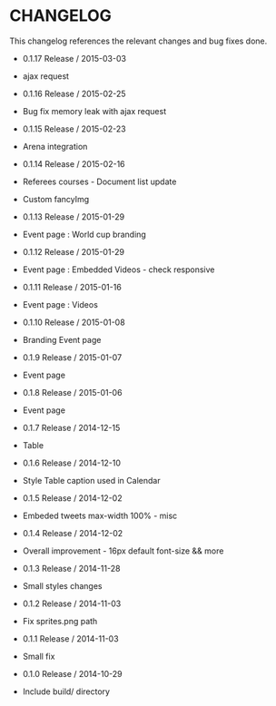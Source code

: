 CHANGELOG
=========

This changelog references the relevant changes and bug fixes done.

* 0.1.17 Release / 2015-03-03
 * ajax request

* 0.1.16 Release / 2015-02-25
 * Bug fix memory leak with ajax request

* 0.1.15 Release / 2015-02-23
 * Arena integration

* 0.1.14 Release / 2015-02-16
 * Referees courses - Document list update
 * Custom fancyImg

* 0.1.13 Release / 2015-01-29
 * Event page : World cup branding

* 0.1.12 Release / 2015-01-29
 * Event page : Embedded Videos - check responsive

* 0.1.11 Release / 2015-01-16
 * Event page : Videos

* 0.1.10 Release / 2015-01-08
 * Branding Event page

* 0.1.9 Release / 2015-01-07
 * Event page

* 0.1.8 Release / 2015-01-06
 * Event page

* 0.1.7 Release / 2014-12-15
 * Table

* 0.1.6 Release / 2014-12-10
 * Style Table caption used in Calendar

* 0.1.5 Release / 2014-12-02
 * Embeded tweets max-width 100% - misc

* 0.1.4 Release / 2014-12-02
 * Overall improvement - 16px default font-size && more

* 0.1.3 Release / 2014-11-28
 * Small styles changes

* 0.1.2 Release / 2014-11-03
 * Fix sprites.png path

* 0.1.1 Release / 2014-11-03
 * Small fix

* 0.1.0 Release / 2014-10-29
 * Include build/ directory